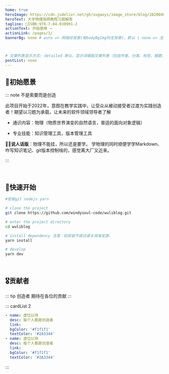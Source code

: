 ```yaml
---
home: true
heroImage: https://cdn.jsdelivr.net/gh/xugaoyi/image_store/blog/20200409124835.png
heroText: 大学物理简明教程习题解答
tagline: 🚀ISBN:978-7-04-038901-2
actionText: 开始使用 →
actionLink: /pages/1/
bannerBg: none # auto => 网格纹背景(有bodyBgImg时无背景)，默认 | none => 无 | '大图地址' | background: 自定义背景样式       提示：如发现文本颜色不适应你的背景时可以到palette.styl修改$bannerTextColor变量



# 文章列表显示方式: detailed 默认，显示详细版文章列表（包括作者、分类、标签、摘要、分页等）| simple => 显示简约版文章列表（仅标题和日期）| none 不显示文章列表
postList: none
---
```




## 💚初始愿景

::: note 不是索要而是创造

 此项目开始于2022年，意图在教学实践中，让受众从被动接受者过渡为实践创造者！期望以习题为承载，让未来的软件领域领导者了解

- 通识内容：物理（物质世界演变的自然语言，普适的面向对象逻辑）

- 专业技能：知识管理工具，版本管理工具

  

👨‍🦽**说人话版**：物理不能挂，所以还是要学。 学物理的同时顺便学学Markdown、咋写知识笔记、git版本控制啥的，感觉离大厂又近来。

:::

<br/>

## 🛴快速开始

```sh
#安装git nodejs yarn

# clone the project
git clone https://github.com/windysoul-code/wuliblog.git

# enter the project directory
cd wuliblog

# install dependency 注意：如安装不成功请关闭淘宝源。
yarn install

# develop
yarn dev
```





<br/>


## 🎖贡献者
::: tip 创造者
期待在各位的贡献
:::

::: cardList 2

```yaml
- name: 虚位以待
  desc: 每个人都是创造者
  link: 
  bgColor: '#f1f1f1'
  textColor: '#2A3344'
- name: 虚位以待
  desc: 每个人都是创造者
  link: 
  bgColor: '#f1f1f1'
  textColor: '#2A3344'
```
:::

